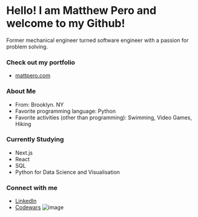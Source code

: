 # Hello! I am Matthew Pero and welcome to my Github!
Former mechanical engineer turned software engineer with a passion for problem solving.

### Check out my portfolio
- [mattpero.com](https://www.mattpero.com/)

### About Me
- From: Brooklyn. NY
- Favorite programming language: Python
- Favorite activities (other than programming): Swimming, Video Games, Hiking

### Currently Studying
- Next.js
- React
- SQL
- Python for Data Science and Visualisation

### Connect with me
- [LinkedIn](https://www.linkedin.com/in/matthew-pero22/)
- [Codewars](https://www.codewars.com/users/m4ttper0) ![image](https://www.codewars.com/users/m4ttper0/badges/small)
